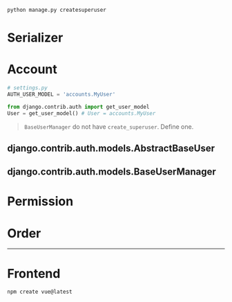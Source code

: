 ```bash
python manage.py createsuperuser
```

# Serializer



# Account

```py
# settings.py
AUTH_USER_MODEL = 'accounts.MyUser'

from django.contrib.auth import get_user_model
User = get_user_model() # User = accounts.MyUser
```

> `BaseUserManager` do not have `create_superuser`. Define one.


## django.contrib.auth.models.AbstractBaseUser


## django.contrib.auth.models.BaseUserManager


# Permission


# Order

----------------------

# Frontend

```
npm create vue@latest
```

